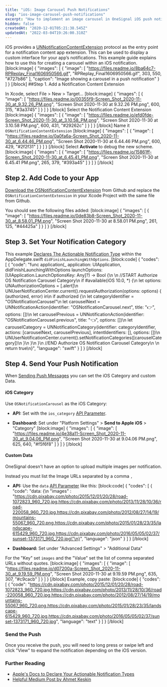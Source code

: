 ```yaml
---
title: "iOS: Image Carousel Push Notifications"
slug: "ios-image-carousel-push-notifications"
excerpt: "How to implement an image carousel in OneSignal iOS push notifications using Swift."
hidden: false
createdAt: "2020-12-01T05:21:38.545Z"
updatedAt: "2022-03-04T19:26:00.310Z"
---
```

iOS provides a [UNNotificationContentExtension](https://developer.apple.com/documentation/usernotificationsui/unnotificationcontentextension?language=objc) protocol as the entry point for a notification content app extension. This can be used to display a custom interface for your app’s notifications. This example guide explains how to use this for creating a carousel within an iOS notification.
[block:image]
{
  "images": [
    {
      "image": [
        "https://files.readme.io/8ba64c7-RPReplay_Final1606950566.gif",
        "RPReplay_Final1606950566.gif",
        303,
        550,
        "#727b86"
      ],
      "caption": "Image showing a carousel in a push notification"
    }
  ]
}
[/block]
##Step 1. Add a Notification Content Extension

In Xcode, select File > New > Target...
[block:image]
{
  "images": [
    {
      "image": [
        "https://files.readme.io/00355f9-Screen_Shot_2020-11-30_at_9.32.26_PM.png",
        "Screen Shot 2020-11-30 at 9.32.26 PM.png",
        600,
        315,
        "#3a3745"
      ]
    }
  ]
}
[/block]
Select the Notification Content Extension
[block:image]
{
  "images": [
    {
      "image": [
        "https://files.readme.io/efd0fde-Screen_Shot_2020-11-30_at_3.10.58_PM.png",
        "Screen Shot 2020-11-30 at 3.10.58 PM.png",
        600,
        431,
        "#29262c"
      ]
    }
  ]
}
[/block]
Name it `OSNotificationContentExtension`
[block:image]
{
  "images": [
    {
      "image": [
        "https://files.readme.io/0a0fa6a-Screen_Shot_2020-11-30_at_6.44.46_PM.png",
        "Screen Shot 2020-11-30 at 6.44.46 PM.png",
        600,
        429,
        "#2f2f31"
      ]
    }
  ]
}
[/block]
Select **Activate** to debug the new scheme.
[block:image]
{
  "images": [
    {
      "image": [
        "https://files.readme.io/15861ff-Screen_Shot_2020-11-30_at_6.45.41_PM.png",
        "Screen Shot 2020-11-30 at 6.45.41 PM.png",
        265,
        379,
        "#393a45"
      ]
    }
  ]
}
[/block]
## Step 2. Add Code to your App

[Download the OSNotificationContentExtension](https://github.com/jfishman1/OSNotificationContentExtension) from Github and replace the `OSNotificationContentExtension` in your Xcode Project with the same file from Github.

You should see the following files added:
[block:image]
{
  "images": [
    {
      "image": [
        "https://files.readme.io/0de83b8-Screen_Shot_2020-11-30_at_8.58.01_PM.png",
        "Screen Shot 2020-11-30 at 8.58.01 PM.png",
        261,
        125,
        "#44425a"
      ]
    }
  ]
}
[/block]
## Step 3. Set Your Notification Category

This example [Declares The Actionable Notification Type](https://developer.apple.com/documentation/usernotifications/declaring_your_actionable_notification_types) within the AppDelegate.swift `didFinishLaunchingWithOptions`.
[block:code]
{
  "codes": [
    {
      "code": "func application(_ application: UIApplication, didFinishLaunchingWithOptions launchOptions: [UIApplication.LaunchOptionsKey: Any]?) -> Bool {\n    \n    //START Authorize OS Notification Carousel Category\n    if #available(iOS 10.0, *) {\n        let options: UNAuthorizationOptions = [.alert]\n        UNUserNotificationCenter.current().requestAuthorization(options: options) { (authorized, error) in\n            if authorized {\n                let categoryIdentifier = \"OSNotificationCarousel\"\n                let carouselNext = UNNotificationAction(identifier: \"OSNotificationCarousel.next\", title: \"👉\", options: [])\n                let carouselPrevious = UNNotificationAction(identifier: \"OSNotificationCarousel.previous\", title: \"👈\", options: [])\n                let carouselCategory = UNNotificationCategory(identifier: categoryIdentifier, actions: [carouselNext, carouselPrevious], intentIdentifiers: [], options: [])\n                UNUserNotificationCenter.current().setNotificationCategories([carouselCategory])\n            }\n        }\n    }\n    //END Authorize OS Notification Carousel Category\n    \n    return true\n}",
      "language": "swift"
    }
  ]
}
[/block]

## Step 4. Send Your Push Notification

When [Sending Push Messages](doc:sending-notifications) you can set the iOS Category and custom Data.

#### iOS Category

Use `OSNotificationCarousel` as the iOS Category:

- **API:** Set with the `ios_category` [API Parameter](https://documentation.onesignal.com/reference/create-notification#action-buttons).

- **Dashboard:** Set under "Platform Settings" > **Send to Apple iOS** > "Category"
[block:image]
{
  "images": [
    {
      "image": [
        "https://files.readme.io/4e38a11-Screen_Shot_2020-11-30_at_9.04.06_PM.png",
        "Screen Shot 2020-11-30 at 9.04.06 PM.png",
        625,
        640,
        "#f5f6f8"
      ]
    }
  ]
}
[/block]
#### Custom Data

OneSignal doesn't have an option to upload multiple images per notification.

Instead you must list the Image URLs separated by a comma `,` 

- **API:** Use the `data` [API Parameter](https://documentation.onesignal.com/reference/create-notification#attachments) like this:
[block:code]
{
  "codes": [
    {
      "code": "data: {\n  \"images\" : \"https://cdn.pixabay.com/photo/2015/12/01/20/28/road-1072823_960_720.jpg,https://cdn.pixabay.com/photo/2013/11/28/10/36/road-220058_960_720.jpg,https://cdn.pixabay.com/photo/2012/08/27/14/19/mountains-55067_960_720.png,https://cdn.pixabay.com/photo/2015/01/28/23/35/landscape-615429_960_720.jpg,https://cdn.pixabay.com/photo/2016/05/05/02/37/sunset-1373171_960_720.jpg\"\n}",
      "language": "json"
    }
  ]
}
[/block]

- **Dashboard:** Set under "Advanced Settings" > "Additional Data" 

For the "Key" set `images` and the "Value" set the list of comma separated URLs without quotes.
[block:image]
{
  "images": [
    {
      "image": [
        "https://files.readme.io/d07200a-Screen_Shot_2020-11-30_at_9.19.59_PM.png",
        "Screen Shot 2020-11-30 at 9.19.59 PM.png",
        635,
        307,
        "#c9cacb"
      ]
    }
  ]
}
[/block]
Example, copy paste:
[block:code]
{
  "codes": [
    {
      "code": "https://cdn.pixabay.com/photo/2015/12/01/20/28/road-1072823_960_720.jpg,https://cdn.pixabay.com/photo/2013/11/28/10/36/road-220058_960_720.jpg,https://cdn.pixabay.com/photo/2012/08/27/14/19/mountains-55067_960_720.png,https://cdn.pixabay.com/photo/2015/01/28/23/35/landscape-615429_960_720.jpg,https://cdn.pixabay.com/photo/2016/05/05/02/37/sunset-1373171_960_720.jpg",
      "language": "text"
    }
  ]
}
[/block]
### Send the Push

Once you receive the push, you will need to long press or swipe left and click "View" to expand the notification depending on the iOS version.

### Further Reading

- [Apple's Docs to Declare Your Actionable Notification Types](https://developer.apple.com/documentation/usernotifications/declaring_your_actionable_notification_types)
- [Helpful Medium Post by Ahmet Keskin](https://medium.com/nsistanbul/carousel-notification-in-ios-5a1e8239d786)